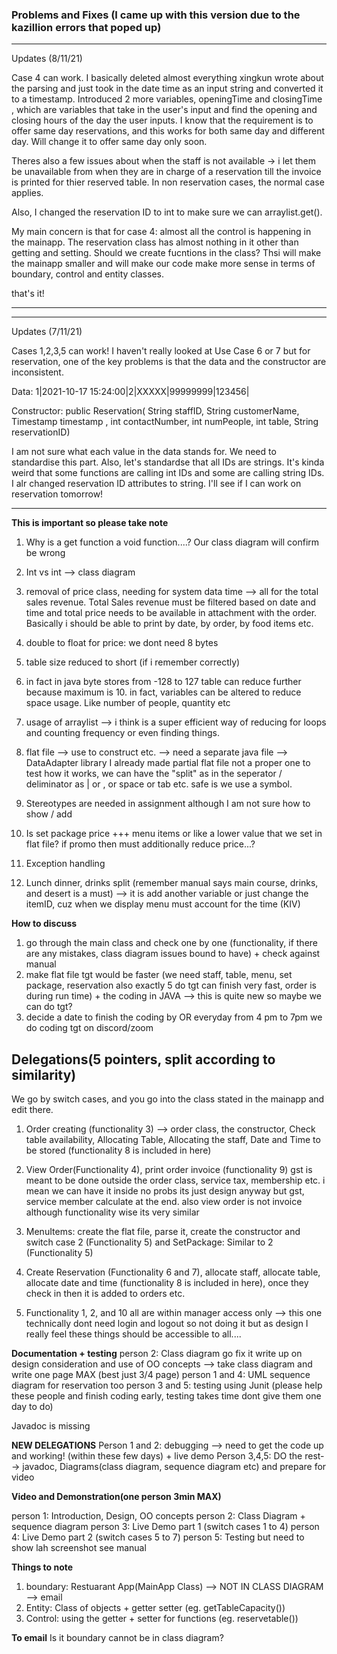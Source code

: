 ### Problems and Fixes (I came up with this version due to the kazillion errors that poped up)
***
Updates (8/11/21)

Case 4 can work. I basically deleted almost everything xingkun wrote about the parsing and just took in the date time as an input string and converted it to a timestamp. Introduced 2 more variables, openingTime and closingTime , which are variables that take in the user's input and find the opening and closing hours of the day the user inputs. I know that the requirement is to offer same day reservations, and this works for both same day and different day. Will change it to offer same day only soon. 

Theres also a few issues about when the staff is not available -> i let them be unavailable from when they are in charge of a reservation till the invoice is printed for thier reserved table. In non reservation cases, the normal case applies.

Also, I changed the reservation ID to int to make sure we can arraylist.get(). 

My main concern is that for case 4: almost all the control is happening in the mainapp. The reservation class has almost nothing in it other than getting and setting. Should we create fucntions in the class? Thsi will make the mainapp smaller and will make our code make more sense in terms of boundary, control and entity classes.

that's it! 
***


***
Updates (7/11/21)

Cases 1,2,3,5 can work! I haven't really looked at Use Case 6 or 7 but for reservation, one of the key problems is that the data and the constructor are inconsistent.

Data: 1|2021-10-17 15:24:00|2|XXXXX|99999999|123456|

Constructor: public Reservation( String staffID, String customerName, Timestamp timestamp , int contactNumber, int numPeople, int table, String reservationID)

I am not sure what each value in the data stands for. We need to standardise this part. Also, let's standardse that all IDs are strings. It's kinda weird that some functions are calling int IDs and some are calling string IDs. I alr changed reservation ID attributes to string. I'll see if I can work on reservation tomorrow!
***

**This is important so please take note**

1. Why is a get function a void function....? Our class diagram will confirm be wrong

2. Int vs int --> class diagram 

3. removal of price class, needing for system data time --> all for the total sales revenue. Total Sales revenue must be filtered based on date and time and total price needs to be available in attachment with the order. Basically i should be able to print by date, by order, by food items etc. 

4. double to float for price: we dont need 8 bytes

5. table size reduced to short (if i remember correctly)

6. in fact in java byte stores from -128 to 127 table can reduce further because maximum is 10. in fact, variables can be altered to reduce space usage. Like number of people, quantity etc 

7. usage of arraylist --> i think is a super efficient way of reducing for loops and counting frequency or even finding things. 

8. flat file --> use to construct etc. --> need a separate java file --> DataAdapter library I already made partial flat file not a proper one to test how it works, we can have the "split" as in the seperator / deliminator  as | or , or space or tab etc. safe is we use a symbol. 

9. Stereotypes are needed in assignment although I am not sure how to show / add

10. Is set package price +++ menu items or like a lower value that we set in flat file? if promo then must additionally reduce price...? 

11. Exception handling 

12. Lunch dinner, drinks split (remember manual says main course, drinks, and desert is a must) --> it is add another variable or just change the itemID, cuz when we display menu must account for the time (KIV)


**How to discuss**
1. go through the main class and check one by one (functionality, if there are any mistakes, class diagram issues bound to have) + check against manual 
2. make flat file tgt would be faster (we need staff, table, menu, set package, reservation also exactly 5 do tgt can finish very fast, order is during run time) + the coding in JAVA --> this is quite new so maybe we can do tgt? 
3. decide a date to finish the coding by OR everyday from 4 pm to 7pm we do coding tgt on discord/zoom


## Delegations(5 pointers, split according to similarity)

We go by switch cases, and you go into the class stated in the mainapp and edit there. 

1. Order creating (functionality 3) --> order class, the constructor, Check table availability, Allocating Table, Allocating the staff, Date and Time to be stored (functionality 8 is included in here) 

2. View Order(Functionality 4), print order invoice (functionality 9) gst is meant to be done outside the order class, service tax, membership etc. i mean we can have it inside no probs its just design anyway but gst, service member calculate at the end. also view order is not invoice although functionality wise its very similar

3. MenuItems: create the flat file, parse it, create the constructor and switch case 2 (Functionality 5) and SetPackage: Similar to 2 (Functionality 5)


4. Create Reservation (Functionality 6 and 7), allocate staff, allocate table, allocate date and time (functionality 8 is included in here), once they check in then it is added to orders etc. 

5. Functionality 1, 2, and 10 all are within manager access only --> this one technically dont need login and logout so not doing it but as design I really feel these things should be accessible to all.... 


**Documentation + testing**
person 2: Class diagram go fix it write up on design consideration and use of OO concepts --> take class diagram and write one page MAX (best just 3/4 page)
person 1 and 4: UML sequence diagram for reservation too 
person 3 and 5: testing using Junit (please help these people and finish coding early, testing takes time dont give them one day to do)

Javadoc is missing 

**NEW DELEGATIONS**
Person 1 and 2: debugging --> need to get the code up and working! (within these few days) + live demo
Person 3,4,5: DO the rest--> javadoc, Diagrams(class diagram, sequence diagram etc) and prepare for video

**Video and Demonstration(one person 3min MAX)**

person 1: Introduction, Design, OO concepts
person 2: Class Diagram  + sequence diagram
person 3: Live Demo part 1 (switch cases 1 to 4)
person 4: Live Demo part 2 (switch cases 5 to 7)
person 5: Testing but need to show lah screenshot see manual


**Things to note**

1. boundary: Restuarant App(MainApp Class)  --> NOT IN CLASS DIAGRAM --> email 
2. Entity: Class of objects + getter setter (eg. getTableCapacity())
3. Control: using the getter + setter for functions (eg. reservetable())


**To email**
Is it boundary cannot be in class diagram?
